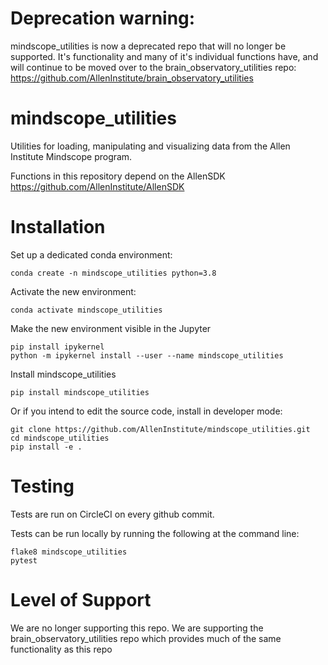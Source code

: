 # Deprecation warning:
mindscope_utilities is now a deprecated repo that will no longer be supported. It's functionality and many of it's individual functions have, and will continue to be moved over to the brain_observatory_utilities repo: 
https://github.com/AllenInstitute/brain_observatory_utilities


# mindscope_utilities
Utilities for loading, manipulating and visualizing data from the Allen Institute Mindscope program.

Functions in this repository depend on the AllenSDK
https://github.com/AllenInstitute/AllenSDK

# Installation

Set up a dedicated conda environment:

```
conda create -n mindscope_utilities python=3.8 
```

Activate the new environment:

```
conda activate mindscope_utilities
```

Make the new environment visible in the Jupyter 
```
pip install ipykernel
python -m ipykernel install --user --name mindscope_utilities
```

Install mindscope_utilities
```
pip install mindscope_utilities
```

Or if you intend to edit the source code, install in developer mode:
```
git clone https://github.com/AllenInstitute/mindscope_utilities.git
cd mindscope_utilities
pip install -e .
```

# Testing

Tests are run on CircleCI on every github commit.

Tests can be run locally by running the following at the command line:
```
flake8 mindscope_utilities
pytest
```

# Level of Support

We are no longer supporting this repo. We are supporting the brain_observatory_utilities repo which provides much of the same functionality as this repo
